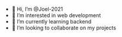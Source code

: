 - 👋 Hi, I’m @Joel-2021
- 👀 I’m interested in web development
- 🌱 I’m currently learning backend
- 💞️ I’m looking to collaborate on my projects


<!---
Joel-2021/Joel-2021 is a ✨ special ✨ repository because its `README.md` (this file) appears on your GitHub profile.
You can click the Preview link to take a look at your changes.
--->
